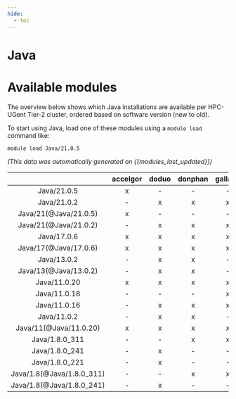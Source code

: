 ```yaml
---
hide:
  - toc
---
```


Java
====

# Available modules


The overview below shows which Java installations are available per HPC-UGent Tier-2 cluster, ordered based on software version (new to old).

To start using Java, load one of these modules using a `module load` command like:

```shell
module load Java/21.0.5
```

*(This data was automatically generated on {{modules_last_updated}})*  

| |accelgor|doduo|donphan|gallade|joltik|shinx|skitty|
| :---: | :---: | :---: | :---: | :---: | :---: | :---: | :---: |
|Java/21.0.5|x|-|-|-|-|-|x|
|Java/21.0.2|-|x|x|x|-|x|-|
|Java/21(@Java/21.0.5)|x|-|-|-|-|-|x|
|Java/21(@Java/21.0.2)|-|x|x|x|-|x|-|
|Java/17.0.6|x|x|x|x|-|x|x|
|Java/17(@Java/17.0.6)|x|x|x|x|-|x|x|
|Java/13.0.2|-|x|x|-|-|-|-|
|Java/13(@Java/13.0.2)|-|x|x|-|-|-|-|
|Java/11.0.20|x|x|x|x|x|x|x|
|Java/11.0.18|-|-|-|x|-|-|-|
|Java/11.0.16|-|x|x|x|-|-|-|
|Java/11.0.2|-|x|x|-|-|-|-|
|Java/11(@Java/11.0.20)|x|x|x|x|x|x|x|
|Java/1.8.0_311|-|-|x|x|-|-|-|
|Java/1.8.0_241|-|x|-|-|-|-|-|
|Java/1.8.0_221|-|x|-|-|-|-|-|
|Java/1.8(@Java/1.8.0_311)|-|-|x|x|-|-|-|
|Java/1.8(@Java/1.8.0_241)|-|x|-|-|-|-|-|
